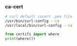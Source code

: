 
### ca-cert 

```bash
# curl default cacert .pem file
/usr/bin/curl-config --ca
/usr/local/bin/curl-config --ca
```

```python
from certifi import where
print(where())
```
